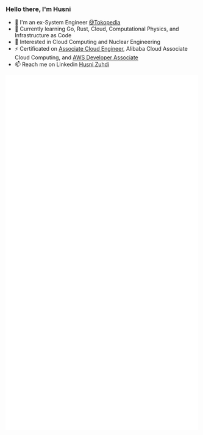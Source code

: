 ### Hello there, I'm Husni

- 🔭 I'm an ex-System Engineer [@Tokopedia](https://www.tokopedia.com/)
- 🌱 Currently learning Go, Rust, Cloud, Computational Physics, and Infrastructure as Code
- 👀 Interested in Cloud Computing and Nuclear Engineering
- ⚡ Certificated on [Associate Cloud Engineer](https://www.credential.net/c2cbc5cd-b8ca-41fc-8417-f618631078e1), Alibaba Cloud Associate Cloud Computing, and [AWS Developer Associate](https://www.credly.com/badges/a76fc573-ac7d-479a-a391-9b597b667850/public_url)
- 📫 Reach me on Linkedin [Husni Zuhdi](https://www.linkedin.com/in/husni-naufal-zuhdi/)

<picture>
  <img src="/github-metrics.svg" alt="Metrics">
</picture>

<!--
Here are some ideas to get you started:

- 🔭 I’m currently working on ...
- 🌱 I’m currently learning ...
- 👯 I’m looking to collaborate on ...
- 🤔 I’m looking for help with ...
- 💬 Ask me about ...
- 📫 How to reach me: ...
- 😄 Pronouns: ...
- ⚡ Fun fact: ...
-->
